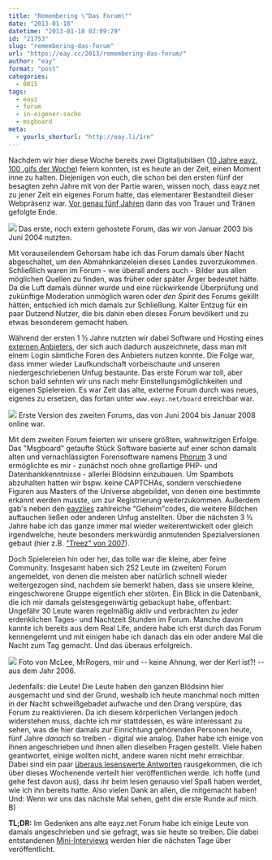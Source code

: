 ```yaml
---
title: "Remembering \"Das Forum\""
date: "2013-01-18"
datetime: "2013-01-18 02:09:29"
id: "21753"
slug: "remembering-das-forum"
url: "https://eay.cc/2013/remembering-das-forum/"
author: "eay"
format: "post"
categories:
  - 0815
tags:
  - eayz
  - forum
  - in-eigener-sache
  - msgboard
meta:
  - yourls_shorturl: "http://eay.li/1rn"
---
```


Nachdem wir hier diese Woche bereits zwei Digitaljubiläen ([10 Jahre eayz](//eay.cc/2013/10-jahre-eayz/), [100 .gifs der Woche](//eay.cc/2013/gif-der-woche-100/)) feiern konnten, ist es heute an der Zeit, einen Moment inne zu halten. Diejenigen von euch, die schon bei den ersten fünf der besagten zehn Jahre mit von der Partie waren, wissen noch, dass eayz.net zu jener Zeit ein eigenes Forum hatte, das elementarer Bestandteil dieser Webpräsenz war. [Vor genau fünf Jahren](//eay.cc/2008/abgesetzt/) dann das von Trauer und Tränen gefolgte Ende.

![](https://eay.cc/uploads/2013/forum_2003.jpg) Das erste, noch extern gehostete Forum, das wir von Januar 2003 bis Juni 2004 nutzten.

Mit vorauseilendem Gehorsam habe ich das Forum damals über Nacht abgeschaltet, um den Abmahnkanzeleien dieses Landes zuvorzukommen. Schließlich waren im Forum - wie überall anders auch - Bilder aus allen möglichen Quellen zu finden, was früher oder später Ärger bedeutet hätte. Da die Luft damals dünner wurde und eine rückwirkende Überprüfung und zukünftige Moderation unmöglich waren oder _den Spirit_ des Forums gekillt hätten, entschied ich mich damals zur Schließung. Kalter Entzug für ein paar Dutzend Nutzer, die bis dahin eben dieses Forum bevölkert und zu etwas besonderem gemacht haben.

Während der ersten 1 ½ Jahre nutzten wir dabei Software und Hosting eines [externen Anbieters](http://www.nexusboard.net/), der sich auch dadurch auszeichnete, dass man mit einem Login sämtliche Foren des Anbieters nutzen konnte. Die Folge war, dass immer wieder Laufkundschaft vorbeischaute und unseren niedergeschriebenen Unfug bestaunte. Das erste Forum war toll, aber schon bald sehnten wir uns nach mehr Einstellungsmöglichkeiten und eigenen Spielereien. Es war Zeit das alte, externe Forum durch was neues, eigenes zu ersetzen, das fortan unter `www.eayz.net/board` erreichbar war.

![](https://eay.cc/uploads/2013/forum_2004.jpg) Erste Version des zweiten Forums, das von Juni 2004 bis Januar 2008 online war.

Mit dem zweiten Forum feierten wir unsere größten, wahnwitzigen Erfolge. Das "Msgboard" getaufte Stück Software basierte auf einer schon damals alten und vernachlässigten Forensoftware namens [Phorum](http://www.phorum.org/) 3 und ermöglichte es mir - zunächst noch ohne großartige PHP- und Datenbankkenntnisse - allerlei Blödsinn einzubauen. Um Spambots abzuhalten hatten wir bspw. keine CAPTCHAs, sondern verschiedene Figuren aus Masters of the Universe abgebildet, von denen eine bestimmte erkannt werden musste, um zur Registrierung weiterzukommen. Außerdem gab's neben den [eayzlies](http://eayzlies.eayz.net/codes/) zahlreiche "Geheim"codes, die weitere Bildchen auftauchen ließen oder anderen Unfug anstellten. Über die nächsten 3 ½ Jahre habe ich das ganze immer mal wieder weiterentwickelt oder gleich irgendwelche, heute besonders merkwürdig anmutenden Spezialversionen gebaut (hier z.B. ["Treez" von 2007](//eay.cc/uploads/2013/forum_2007.jpg)).

Doch Spielereien hin oder her, das tolle war die kleine, aber feine Community. Insgesamt haben sich 252 Leute im (zweiten) Forum angemeldet, von denen die meisten aber natürlich schnell wieder weitergezogen sind, nachdem sie bemerkt haben, dass sie unsere kleine, eingeschworene Gruppe eigentlich eher störten. Ein Blick in die Datenbank, die ich mir damals geistesgegenwärtig gebackupt habe, offenbart: Ungefähr 30 Leute waren regelmäßig aktiv und verbrachten zu jeder erdenklichen Tages- und Nachtzeit Stunden im Forum. Manche davon kannte ich bereits aus dem Real Life, andere habe ich erst durch das Forum kennengelernt und mit einigen habe ich danach das ein oder andere Mal die Nacht zum Tag gemacht. Und das überaus erfolgreich.

![](https://eay.cc/uploads/2013/forum_live2006.jpg) Foto von McLee, MrRogers, mir und -- keine Ahnung, wer der Kerl ist?! -- aus dem Jahr 2006.

Jedenfalls: die Leute! Die Leute haben den ganzen Blödsinn hier ausgemacht und sind der Grund, weshalb ich heute manchmal noch mitten in der Nacht schweißgebadet aufwache und den Drang verspüre, das Forum zu reaktivieren. Da ich diesem körperlichen Verlangen jedoch widerstehen muss, dachte ich mir stattdessen, es wäre interessant zu sehen, was die hier damals zur Einrichtung gehörenden Personen heute, fünf Jahre _danach_ so treiben - digital wie analog. Daher habe ich einige von ihnen angeschrieben und ihnen allen dieselben Fragen gestellt. Viele haben geantwortet, einige wollten nicht, andere waren nicht mehr erreichbar. Dabei sind ein paar [überaus lesenswerte Antworten](//eay.cc/tag/forum-gedenk-interview/) rausgekommen, die ich über dieses Wochenende verteilt hier veröffentlichen werde. Ich hoffe (und gehe fest davon aus), dass ihr beim lesen genauso viel Spaß haben werdet, wie ich ihn bereits hatte. Also vielen Dank an allen, die mitgemacht haben! Und: Wenn wir uns das nächste Mal sehen, geht die erste Runde auf mich. B)

**TL;DR:** Im Gedenken ans alte eayz.net Forum habe ich einige Leute von damals angeschrieben und sie gefragt, was sie heute so treiben. Die dabei entstandenen [Mini-Interviews](//eay.cc/tag/forum-gedenk-interview/) werden hier die nächsten Tage über veröffentlicht.
